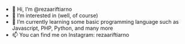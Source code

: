 - 👋 Hi, I’m @rezaariftiarno
- 👀 I’m interested in (well, of course)
- 🌱 I’m currently learning some basic programming language such as Javascript, PHP, Python, and many more
- 📫 You can find me on Instagram: rezaariftiarno

<!---
rezaariftiarno/rezaariftiarno is a ✨ special ✨ repository because its `README.md` (this file) appears on your GitHub profile.
You can click the Preview link to take a look at your changes.
--->
